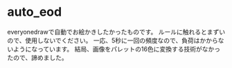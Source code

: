 # auto_eod
everyonedrawで自動でお絵かきしたかったものです。 ルールに触れるとまずいので、使用しないでください。 一応、5秒に一回の頻度なので、負荷はかからないようになっています。 結局、画像をパレットの16色に変換する技術がなかったので、諦めました。
